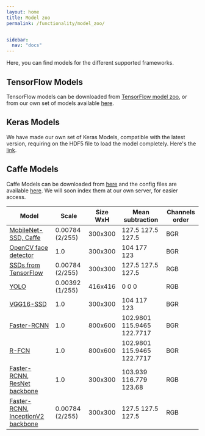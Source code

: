 ```yaml
---
layout: home
title: Model zoo
permalink: /functionality/model_zoo/


sidebar:
  nav: "docs"
---
```


Here, you can find models for the different supported frameworks.


## TensorFlow Models
TensorFlow models can be downloaded from [TensorFlow model zoo](https://github.com/tensorflow/models/blob/master/research/object_detection/g3doc/detection_model_zoo.md), or from our own set of models available [here](http://wiki.jderobot.org/store/deeplearning-networks/TensorFlow/).

## Keras Models
We have made our own set of Keras Models, compatible with the latest version, requiring on the HDF5 file to load the model completely.
Here's the [link](http://wiki.jderobot.org/store/deeplearning-networks/Keras/).

## Caffe Models
Caffe Models can be downloaded from [here](https://github.com/opencv/opencv/tree/master/samples/dnn#model-zoo) and the config files are available [here](https://github.com/opencv/opencv_extra/tree/master/testdata/dnn). We will soon index them at our own server, for easier access. 


|    Model | Scale |   Size WxH|   Mean subtraction | Channels order |
|---------------|-------|-----------|--------------------|-------|
| [MobileNet-SSD, Caffe](https://github.com/chuanqi305/MobileNet-SSD/) | 0.00784 (2/255) | 300x300 | 127.5 127.5 127.5 | BGR |
| [OpenCV face detector](https://github.com/opencv/opencv/tree/master/samples/dnn/face_detector) | 1.0 | 300x300 | 104 177 123 | BGR |
| [SSDs from TensorFlow](https://github.com/tensorflow/models/tree/master/research/object_detection/) | 0.00784 (2/255) | 300x300 | 127.5 127.5 127.5 | RGB |
| [YOLO](https://pjreddie.com/darknet/yolo/) | 0.00392 (1/255) | 416x416 | 0 0 0 | RGB |
| [VGG16-SSD](https://github.com/weiliu89/caffe/tree/ssd) | 1.0 | 300x300 | 104 117 123 | BGR |
| [Faster-RCNN](https://github.com/rbgirshick/py-faster-rcnn) | 1.0 | 800x600 | 102.9801 115.9465 122.7717 | BGR |
| [R-FCN](https://github.com/YuwenXiong/py-R-FCN) | 1.0 | 800x600 | 102.9801 115.9465 122.7717 | BGR |
| [Faster-RCNN, ResNet backbone](https://github.com/tensorflow/models/tree/master/research/object_detection/) | 1.0 | 300x300 | 103.939 116.779 123.68 | RGB |
| [Faster-RCNN, InceptionV2 backbone](https://github.com/tensorflow/models/tree/master/research/object_detection/) | 0.00784 (2/255) | 300x300 | 127.5 127.5 127.5 | RGB |
